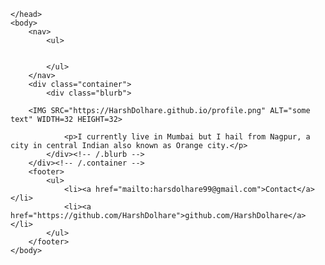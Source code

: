 
<html>
	<head>
		
	</head>
	<body>
		<nav>
    		<ul>
        		
        		
    		</ul>
		</nav>
		<div class="container">
    		<div class="blurb">
		
		<IMG SRC="https://HarshDolhare.github.io/profile.png" ALT="some text" WIDTH=32 HEIGHT=32>
        		
				<p>I currently live in Mumbai but I hail from Nagpur, a city in central Indian also known as Orange city.</p>
    		</div><!-- /.blurb -->
		</div><!-- /.container -->
		<footer>
    		<ul>
        		<li><a href="mailto:harsdolhare99@gmail.com">Contact</a></li>
        		<li><a href="https://github.com/HarshDolhare">github.com/HarshDolhare</a></li>
			</ul>
		</footer>
	</body>
</html>
